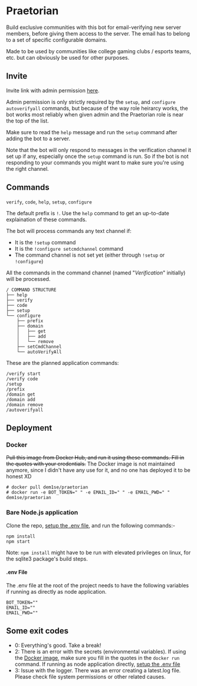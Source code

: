 # Praetorian
Build exclusive communities with this bot for email-verifying new server members, before giving them access to the server. The email has to belong to a set of specific configurable domains.

Made to be used by communities like college gaming clubs / esports teams, etc. but can obviously be used for other purposes.

## Invite

Invite link with admin permission [here](https://discord.com/api/oauth2/authorize?client_id=835201049701646336&permissions=8&scope=bot).

Admin permission is only strictly required by the `setup`, and `configure autoverifyall` commands, but because of the way role heirarcy works, the bot works most reliably when given admin and the Praetorian role is near the top of the list.

Make sure to read the `help` message and run the `setup` command after adding the bot to a server.

Note that the bot will only respond to messages in the verification channel it set up if any, especially once the `setup` command is run. So if the bot is not responding to your commands you might want to make sure you're using the right channel.



## Commands
`verify`, `code`, `help`, `setup`, `configure`

The default prefix is `!`. Use the `help` command to get an up-to-date explaination of these commands.

The bot will process commands any text channel if:
- It is the `!setup` command
- It is the `!configure setcmdchannel` command
- The command channel is not set yet (either through `!setup` or `!configure`)

All the commands in the command channel (named "*Verification*" initially) will be processed.

```
/ COMMAND STRUCTURE
├── help
├── verify
├── code
├── setup
└── configure
    ├── prefix
    ├── domain
    │   ├── get
    │   ├── add
    │   └── remove
    ├── setCmdChannel
    └── autoVerifyAll
```

These are the planned application commands:
```
/verify start
/verify code
/setup
/prefix
/domain get
/domain add
/domain remove
/autoverifyall
```
## Deployment
### Docker
~~Pull this image from Docker Hub, and run it using these commands. Fill in the quotes with your credentials.~~
The Docker image is not maintained anymore, since I didn't have any use for it, and no one has deployed it to be honest XD
```
# docker pull dem1se/praetorian
# docker run -e BOT_TOKEN=" " -e EMAIL_ID=" " -e EMAIL_PWD=" " dem1se/praetorian
```

### Bare Node.js application
Clone the repo, [setup the .env file](#.env-file), and run the following commands:-

```
npm install
npm start
```
Note: `npm install` might have to be run with elevated privileges on linux, for the sqlite3 package's build steps.

#### .env File
The .env file at the root of the project needs to have the following variables if running as directly as node application.
```env
BOT_TOKEN=""
EMAIL_ID=""
EMAIL_PWD=""
```

## Some exit codes
- 0: Everything's good. Take a break!
- 2: There is an error with the secrets (environmental variables). If using the [Docker image](#docker), make sure you fill in the quotes in the `docker run` command. If running as node application directly, [setup the .env file](#.env-file)
- 3: Issue with the logger. There was an error creating a latest.log file. Please check file system permissions or other related causes.
